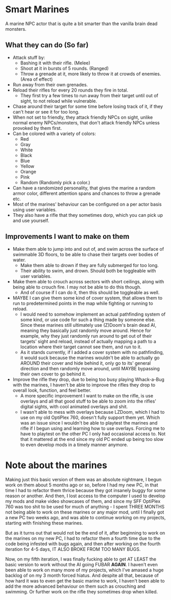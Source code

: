 # Smart Marines

A marine NPC actor that is quite a bit smarter than the vanilla brain dead monsters.

## What they can do (So far)

- Attack stuff by:
  - Bashing it with their rifle. (Melee)
  - Shoot at it in bursts of 5 rounds. (Ranged)
  - Throw a grenade at it, more likely to throw it at crowds of enemies. (Area of effect) 
- Run away from their own grenades.
- Reload their rifles for every 20 rounds they fire in total.
  - They first try a few times to run away from their target until out of sight, to not reload while vulnerable.
- Chase around their target for some time before losing track of it, if they can't hear or see it for too long.
- When not set to friendly, they attack friendly NPCs on sight, unlike normal enemy NPCs/monsters, that don't attack friendly NPCs unless provoked by them first.
- Can be colored with a variety of colors:
  - Red
  - Gray
  - White
  - Black
  - Blue
  - Yellow
  - Orange
  - Pink
  - Random (Randomly pick a color.)
- Can have a randomized personality, that gives the marine a random armor color, different attention spans and chances to throw a grenade etc.
- Most of the marines' behaviour can be configured on a per actor basis using user variables.
- They also have a rifle that they sometimes dorp, which you can pick up and use yourself.

## Improvements I want to make on them

- Make them able to jump into and out of, and swim across the surface of swimmable 3D floors, to be able to chase their targets over bodies of water.
  - Make them able to drown if they are fully submerged for too long.
  - Their ability to swim, and drown. Should both be toggleable with user variables.
- Make them able to crouch across sectors with short ceilings, along with being able to crouch fire. I may not be able to do this though.
  - And of course if I can do it, then this should be toggleable as well.
- MAYBE I can give them some kind of cover system, that allows them to run to predetermined points in the map while fighting or running to reload.
  - I would need to somehow implement an actual pathfinding system of some kind, or use code for such a thing made by someone else. Since these marines still ultimately use (Z)Doom's brain dead AI, meaning they basically just randomly move around. Hence for example, why they just randomly run around to get out of their targets' sight and reload, instead of actually mapping a path to a location where their target cannot see them, and run to it.
  - As it stands currently, if I added a cover system with no pathfinding, it would suck because the marines wouldn't be able to actually go AROUND their cover and hide behind it, only go to its' general direction and then randomly move around, until MAYBE bypassing their own cover to go behind it.
- Improve the rifle they drop, due to being too busy playing Whack-a-Bug with the marines, I haven't be able to improve the rifles they drop to overall look, function, and feel better.
  - A more specific improvement I want to make on the rifle, is use overlays and all that good stuff to be able to zoom into the rifles' digital sights, with cool animated overlays and shit.
  - I wasn't able to mess with overlays because LZDoom, which I had to use on my old OptiPlex 760, doesn't fully support them yet. Which was an issue since I wouldn't be able to playtest the marines and rifle if I begun using and learning how to use overlays. Forcing me to have to playtest on the other PC I only had occasional access to. Not that it mattered at the end since my old PC ended up being too slow to even develop mods in a timely manner anymore.

# Note about the marines

Making just this basic version of them was an absolute nightmare, I begun work on them about 5 months ago or so, before I had my new PC, in that time I had to refactor them thrice because they got insanely buggy for some reason or another. And then, I lost access to the computer I used to develop my mods and make video showcases of them, and since my SFF OptiPlex 760 was too shit to be used for much of anything - I spent THREE MONTHS not being able to work on these marines or any major mod, until I finally got a new PC two weeks ago, and was able to continue working on my projects, starting with finishing these marines.

But as it turns out that would not be the end of it, after beginning to work on the marines on my new PC, I had to refactor them a fourth time due to the code being infested with bugs again, and then after working on the fourth iteration for 4-5 days, IT ALSO BROKE FROM TOO MANY BUGS.

Now, on my fifth iteration, I was finally fucking able to get AT LEAST the basic version to work without the AI going FUBAR **AGAIN**. I haven't even been able to work on many more of my projects, which I've amased a huge backlog of on my 3 month forced hiatus. And despite all that, because of how hard it was to even get the basic marine to work, I haven't been able to add the more advanced behaviour on them such as crouching and swimming. Or further work on the rifle they sometimes drop when killed.
